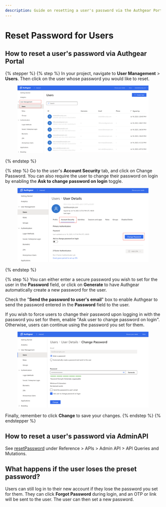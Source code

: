```yaml
---
description: Guide on resetting a user's password via the Authgear Portal or AdminAPI
---
```


# Reset Password for Users

## How to reset a user's password via Authgear Portal <a href="#via-portal" id="via-portal"></a>

{% stepper %}
{% step %}
In your project, navigate to **User Management** > **Users**. Then click on the user whose password you would like to reset.

<figure><img src="../../../.gitbook/assets/Screenshot 2025-08-05 at 16.06.11.png" alt=""><figcaption></figcaption></figure>


{% endstep %}

{% step %}
Go to the user's **Account Security** tab, and click on Change Password. You can also require the user to change their password on login by enabling the **Ask to change password on login** toggle.&#x20;

<figure><img src="../../../.gitbook/assets/Screenshot 2025-08-05 at 16.06.50.png" alt=""><figcaption></figcaption></figure>


{% endstep %}

{% step %}
You can either enter a secure password you wish to set for the user in the **Password** field, or click on **Generate** to have Authgear automatically create a new password for the user.

Check the "**Send the password to user's email**" box to enable Authgear to send the password entered in the **Password** field to the user.

If you wish to force users to change their password upon logging in with the password you set for them, enable "Ask user to change password on login". Otherwise, users can continue using the password you set for them.

<figure><img src="../../../.gitbook/assets/Screenshot 2025-08-05 at 16.15.42.png" alt=""><figcaption></figcaption></figure>

Finally, remember to click **Change** to save your changes.&#x20;
{% endstep %}
{% endstepper %}

## How to reset a user's password via AdminAPI <a href="#via-portal" id="via-portal"></a>

See [resetPassword](../../../api-reference/apis/admin-api/api-queries-and-mutations.md#id-2.9.-resetpassword) under Reference > APIs > Admin API > API Queries and Mutations.

## What happens if the user loses the preset password?

Users can still log in to their new account if they lose the password you set for them. They can click **Forgot Password** during login, and an OTP or link will be sent to the user. The user can then set a new password.
